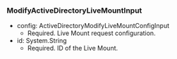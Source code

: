 ### ModifyActiveDirectoryLiveMountInput


- config: ActiveDirectoryModifyLiveMountConfigInput
  - Required. Live Mount request configuration.
- id: System.String
  - Required. ID of the Live Mount.
